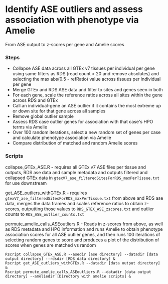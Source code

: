 # Identify ASE outliers and assess association with phenotype via Amelie

From ASE output to z-scores per gene and Amelie scores

### Steps
* Collapse ASE data across all GTEx v7 tissues per individual per gene using same filters as RDS (read count > 20 and remove absolutes) and selecting the max abs(0.5 - refRatio) value across tissues per individual per gene
* Merge GTEx and RDS ASE data and filter to sites and genes seen in both
* For each gene, scale the reference ratios across all sites within the gene across RDS and GTEx
* Call an individual-gene an ASE outlier if it contains the most extreme up or down site for that gene across all samples
* Remove global outlier sample
* Assess RDS case outlier genes for association with that case's HPO terms via Amelie
* Over 100 random iterations, select a new random set of genes per case and calculate phenotype association via Amelie
* Compare distribution of matched and random Amelie scores

### Scripts
collapse_GTEx_ASE.R - requires all GTEx v7 ASE files per tissue and outputs, RDS ase data and sample metadata and outputs filtered and collapsed GTEx data in `gtexV7_ase_filteredSitesForRDS_maxPerTissue.txt` for use downstream

get_ASE_outliers_withGTEx.R - requires `gtexV7_ase_filteredSitesForRDS_maxPerTissue.txt` from above and RDS ase data, merges the data frames and scales reference ratios to obtain z-scores, outputting those values to `RDS_GTEX_ASE_zscores.txt` and outlier counts to `RDS_ASE_outlier_counts.txt`

permute_amelie_calls_ASEoutliers.R - Reads in z-scores from above, as well as RDS metadata and HPO information and runs Amelie to obtain phenotype association scores for all ASE outlier genes, and then runs 100 iterations of selecting random genes to score and produces a plot of the distribution of scores when genes are matched vs random

```
Rscript collapse_GTEx_ASE.R --asedir [ase directory] --datadir [data output directory] --rdsdir [RDS data directory] &
Rscript get_ASE_outliers_withGTEx.R --datadir [data output directory] &
Rscript permute_amelie_calls_ASEoutliers.R --datadir [data output directory] --ameliedir [Directory with amelie scripts] &
```
